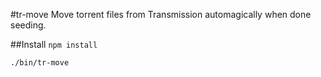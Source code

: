 #tr-move
Move torrent files from Transmission automagically when done seeding.

##Install
`npm install`

`./bin/tr-move`
